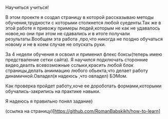 Научиться учиться!

В этом  проекте я создал страницу в которой рассказываю методы обучения,трудности с которыми столкнется любой суеденты.Так же в этой работе я привожу примеры людей,которым не как не удавалось новое,но они при этом не сдавались и в итоге получали результаты.Вообщем эта работа ,про,что никогда не поздно обучаться новому и не в коем случае не опускать руки.

За 4 недели обучения я освоил и применил флекс боксы(теперь имею предстваление сетки сайта).
Я научился подключать сторонние видео,деалть всевозможные сслыки,красить любой блок страницы,делать аниимацию любого обьекта,что делает работу динамичной.Овладел(я надеюсь ,что овладел) БЭМом.

Как проверка пройдет работу,хоче ее дороботать формами,которыми обучались-закрипись на практике навыки.

Я надеюсь я правильно понял задание)

(ссылка на страницу)[https://github.com/RomanBabskikh/how-to-learn]